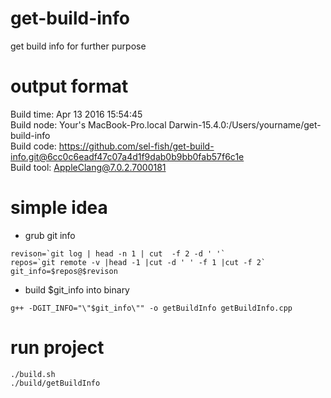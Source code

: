 # get-build-info
get build info for further purpose

# output format
Build time: Apr 13 2016 15:54:45  
Build node: Your's MacBook-Pro.local Darwin-15.4.0:/Users/yourname/get-build-info  
Build code: https://github.com/sel-fish/get-build-info.git@6cc0c6eadf47c07a4d1f9dab0b9bb0fab57f6c1e  
Build tool: AppleClang@7.0.2.7000181  

# simple idea
- grub git info  
```
revison=`git log | head -n 1 | cut  -f 2 -d ' '`  
repos=`git remote -v |head -1 |cut -d ' ' -f 1 |cut -f 2`  
git_info=$repos@$revison
```

- build $git_info into binary  
```
g++ -DGIT_INFO="\"$git_info\"" -o getBuildInfo getBuildInfo.cpp
```

# run project
```
./build.sh
./build/getBuildInfo
```
